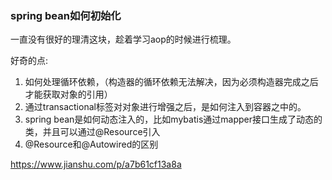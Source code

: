### spring bean如何初始化

一直没有很好的理清这块，趁着学习aop的时候进行梳理。



好奇的点:

1. 如何处理循环依赖，（构造器的循环依赖无法解决，因为必须构造器完成之后才能获取对象的引用）
2. 通过transactional标签对对象进行增强之后，是如何注入到容器之中的。
3. spring bean是如何动态注入的，比如mybatis通过mapper接口生成了动态的类，并且可以通过@Resource引入
4. @Resource和@Autowired的区别



https://www.jianshu.com/p/a7b61cf13a8a

















